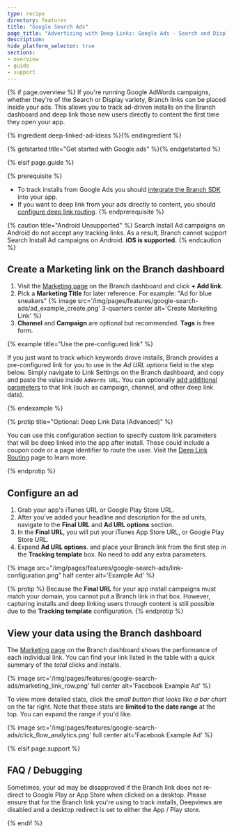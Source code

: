 ```yaml
---
type: recipe
directory: features
title: "Google Search Ads"
page_title: "Advertising with Deep Links: Google Ads - Search and Display"
description: 
hide_platform_selector: true
sections:
- overview
- guide
- support
---
```


{% if page.overview %}
If you're running Google AdWords campaigns, whether they're of the Search or Display variety, Branch links can be placed inside your ads. This allows you to track ad-driven installs on the Branch dashboard and deep link those new users directly to content the first time they open your app.

{% ingredient deep-linked-ad-ideas %}{% endingredient %}

{% getstarted title="Get started with Google ads" %}{% endgetstarted %}

{% elsif page.guide %}

{% prerequisite %}
- To track installs from Google Ads you should [integrate the Branch SDK]({{base.url}}/getting-started/sdk-integration-guide) into your app.
- If you want to deep link from your ads directly to content, you should [configure deep link routing]({{base.url}}/getting-started/deep-link-routing).
{% endprerequisite %}

{% caution title="Android Unsupported" %}
Search Install Ad campaigns on Android do not accept any tracking links. As a result, Branch cannot support Search Install Ad campaigns on Android. **iOS is supported.**
{% endcaution %}


## Create a Marketing link on the Branch dashboard

1. Visit the [Marketing page](https://dashboard.branch.io/#/marketing) on the Branch dashboard and click **+ Add link**.
1. Pick a **Marketing Title** for later reference. For example: "Ad for blue sneakers" {% image src='/img/pages/features/google-search-ads/ad_example_create.png' 3-quarters center alt='Create Marketing Link' %}
1. **Channel** and **Campaign** are optional but recommended. **Tags** is free form.

{% example title="Use the pre-configured link" %}

If you just want to track which keywords drove installs, Branch provides a pre-configured link for you to use in the *Ad URL options* field in the step below. Simply navigate to Link Settings on the Branch dashboard, and copy and paste the value inside `AdWords URL`. You can optionally [add additional parameters]({{base.url}}/getting-started/configuring-links) to that link (such as campaign, channel, and other deep link data).

{% endexample %}

{% protip title="Optional: Deep Link Data (Advanced)" %}

You can use this configuration section to specify custom link parameters that will be deep linked into the app after install. These could include a coupon code or a page identifier to route the user. Visit the [Deep Link Routing]({{base.url}}/getting-started/deep-link-routing) page to learn more.

{% endprotip %}

## Configure an ad

1. Grab your app's iTunes URL or Google Play Store URL.
1. After you've added your headline and description for the ad units, navigate to the **Final URL** and **Ad URL options** section.
1. In the **Final URL**, you will put your iTunes App Store URL, or Google Play Store URL.
1. Expand **Ad URL options**. and place your Branch link from the first step in the **Tracking template** box. No need to add any extra parameters.

{% image src="/img/pages/features/google-search-ads/link-configuration.png" half center alt='Example Ad' %}

{% protip %}
Because the **Final URL** for your app install campaigns must match your domain, you cannot put a Branch link in that box. However, capturing installs and deep linking users through content is still possible due to the **Tracking template** configuration.
{% endprotip %}

## View your data using the Branch dashboard

The [Marketing page](https://dashboard.branch.io/#/marketing) on the Branch dashboard shows the performance of each individual link. You can find your link listed in the table with a quick summary of the _total_ clicks and installs. 

{% image src='/img/pages/features/google-search-ads/marketing_link_row.png' full center alt='Facebook Example Ad' %}

To view more detailed stats, click the _small button that looks like a bar chart_ on the far right. Note that these stats are **limited to the date range** at the top. You can expand the range if you'd like.

{% image src='/img/pages/features/google-search-ads/click_flow_analytics.png' full center alt='Facebook Example Ad' %}

{% elsif page.support %}

## FAQ / Debugging

Sometimes, your ad may be disapproved if the Branch link does not re-direct to Google Play or App Store when clicked on a desktop. Please ensure that for the Branch link you're using to track installs, Deepviews are disabled and a desktop redirect is set to either the App / Play store.

{% endif %}